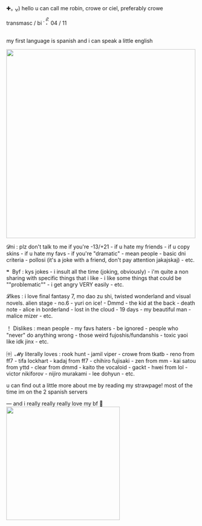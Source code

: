 ✚｡ ᴗ͈)  hello u can call me robin, crowe or ciel, preferably crowe

transmasc / bi‎  ་‎   ིྀ˖‎ ‎ 04 / 11

my first language is spanish and i can speak a little english
  
<img src=https://files.catbox.moe/b6c8oh.gif width=500 height=500/>

𝓓ni : plz don't talk to me if you're -13/+21 - if u hate my friends - if u copy skins - if u hate my favs - if you're "dramatic" - mean people - basic dni criteria - pollosi (it's a joke with a friend, don't pay attention jakajskaj) - etc. 

❝‎ ‎ Byf : kys jokes - i insult all the time (joking, obviously) -  i'm quite a non sharing with specific things that i like - i like some things that could be ""problematic"" - i get angry VERY easily - etc.

𝓛ikes : i love final fantasy 7, mo dao zu shi, twisted wonderland and visual novels. alien stage - no.6 - yuri on ice! - Dmmd - the kid at the back - death note - alice in borderland - lost in the cloud - 19 days - my beautiful man - 
malice mizer - etc.

！ Dislikes : mean people - my favs haters - be ignored - people who "never" do anything wrong - those weird fujoshis/fundanshis - toxic yaoi like idk jinx - etc. 

㈩‎ ‎ 𝓜y literally loves : rook hunt - jamil viper - crowe from tkatb - reno from ff7 - tifa lockhart - kadaj from ff7 - chihiro fujisaki - zen from mm - kai satou from yttd - clear from dmmd - kaito the vocaloid - gackt - hwei from lol - victor nikiforov - nijiro murakami - lee dohyun - etc.

u can find out a little more about me by reading my strawpage!
most of the time im on the 2 spanish servers

― and i really really really love my bf 💞
‎ 
‎ 
‎ 
‎
<img src=https://files.catbox.moe/6eksd9.png width=300 height=300/>
